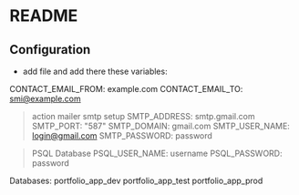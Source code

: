 # README

## Configuration

* add file and add there these variables:

CONTACT_EMAIL_FROM: example.com
CONTACT_EMAIL_TO: smi@example.com

> action mailer smtp setup
SMTP_ADDRESS: smtp.gmail.com
SMTP_PORT: "587"
SMTP_DOMAIN: gmail.com
SMTP_USER_NAME: login@gmail.com
SMTP_PASSWORD: password

> PSQL Database
PSQL_USER_NAME: username
PSQL_PASSWORD: password

Databases:
portfolio_app_dev
portfolio_app_test
portfolio_app_prod
